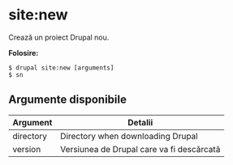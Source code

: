 # site:new
Crează un proiect Drupal nou.

**Folosire:**
```
$ drupal site:new [arguments]
$ sn  
```

## Argumente disponibile
Argument | Detalii
---------|-------------
directory | Directory when downloading Drupal
version | Versiunea de Drupal care va fi descărcată
